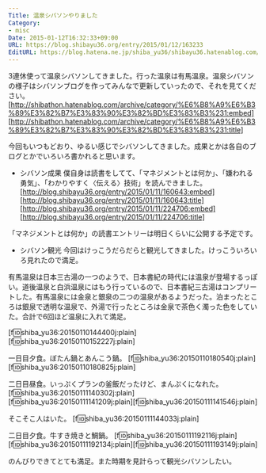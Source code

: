 ```yaml
---
Title: 温泉シバソンやりました
Category:
- misc
Date: 2015-01-12T16:32:33+09:00
URL: https://blog.shibayu36.org/entry/2015/01/12/163233
EditURL: https://blog.hatena.ne.jp/shiba_yu36/shibayu36.hatenablog.com/atom/entry/8454420450080024163
---
```


3連休使って温泉シバソンしてきました。行った温泉は有馬温泉。温泉シバソンの様子はシバソンブログを作ってみんなで更新していったので、それを見てください。
[http://shibathon.hatenablog.com/archive/category/%E6%B8%A9%E6%B3%89%E3%82%B7%E3%83%90%E3%82%BD%E3%83%B3%231:embed]
[http://shibathon.hatenablog.com/archive/category/%E6%B8%A9%E6%B3%89%E3%82%B7%E3%83%90%E3%82%BD%E3%83%B3%231:title]


今回もいつもどおり、ゆるい感じでシバソンしてきました。成果とかは各自のブログとかでいろいろ書かれると思います。

* シバソン成果
僕自身は読書をしてて、「マネジメントとは何か」、「嫌われる勇気」、「わかりやすく〈伝える〉技術」を読んできました。
[http://blog.shibayu36.org/entry/2015/01/11/160643:embed]
[http://blog.shibayu36.org/entry/2015/01/11/160643:title]
[http://blog.shibayu36.org/entry/2015/01/11/224706:embed]
[http://blog.shibayu36.org/entry/2015/01/11/224706:title]

「マネジメントとは何か」の読書エントリーは明日くらいに公開する予定です。


* シバソン観光
今回はけっこうだらだらと観光してきました。けっこういろいろ見れたので満足。

有馬温泉は日本三古湯の一つのようで、日本書紀の時代には温泉が登場するっぽい。道後温泉と白浜温泉にはもう行っているので、日本書紀三古湯はコンプリートした。有馬温泉には金泉と銀泉の二つの温泉があるようだった。泊まったところは銀泉で透明な温泉で、外湯で行ったところは金泉で茶色く濁った色をしていた。合計で6回ほど温泉に入れて満足。

[f:id:shiba_yu36:20150110144400j:plain]
[f:id:shiba_yu36:20150110152227j:plain]

一日目夕食。ぼたん鍋とあんこう鍋。
[f:id:shiba_yu36:20150110180540j:plain][f:id:shiba_yu36:20150110180825j:plain]

二日目昼食。いっぷくプランの釜飯だったけど、まんぷくになれた。
[f:id:shiba_yu36:20150111140302j:plain][f:id:shiba_yu36:20150111141209j:plain][f:id:shiba_yu36:20150111141546j:plain]

そこそこ人はいた。
[f:id:shiba_yu36:20150111144033j:plain]

二日目夕食。牛すき焼きと鯛鍋。
[f:id:shiba_yu36:20150111192116j:plain][f:id:shiba_yu36:20150111192134j:plain][f:id:shiba_yu36:20150111193149j:plain]

のんびりできてとても満足。また時期を見計らって観光シバソンしたい。
